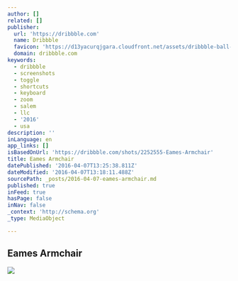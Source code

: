 ```yaml
---
author: []
related: []
publisher:
  url: 'https://dribbble.com'
  name: Dribbble
  favicon: 'https://d13yacurqjgara.cloudfront.net/assets/dribbble-ball-192-9146ab9e63dfabb4ffc276e015a4e5a6.png'
  domain: dribbble.com
keywords:
  - dribbble
  - screenshots
  - toggle
  - shortcuts
  - keyboard
  - zoom
  - salem
  - llc
  - '2016'
  - usa
description: ''
inLanguage: en
app_links: []
isBasedOnUrl: 'https://dribbble.com/shots/2252555-Eames-Armchair'
title: Eames Armchair
datePublished: '2016-04-07T13:25:38.811Z'
dateModified: '2016-04-07T13:18:11.488Z'
sourcePath: _posts/2016-04-07-eames-armchair.md
published: true
inFeed: true
hasPage: false
inNav: false
_context: 'http://schema.org'
_type: MediaObject

---
```

<article style=""><h1>Eames Armchair</h1><img src="https://d13yacurqjgara.cloudfront.net/users/255190/screenshots/2252555/untitled-1.png" /></article>